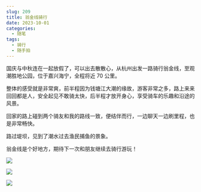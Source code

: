```yaml
---
slug: 209
title: 翁金线骑行
date: 2023-10-01
categories: 
  - 随笔
tags:
  - 骑行
  - 随手拍
---
```


国庆与中秋连在一起放假了，可以出去散散心，从杭州出发一路骑行翁金线，至观潮胜地公园，位于嘉兴海宁，全程将近 70 公里。

整体的感受就是非常爽，前半程因为钱塘江大潮的缘故，游客非常之多，路上来来回回都是人，安全起见不敢骑太快，后半程才放开身心，享受骑车的乐趣和沿途的风景。

回家的路上碰到两个骑友和我的路线一致，便结伴而行，一边聊天一边刷里程，也是非常畅快。

路过堤坝，见到了潮水过去渔民捕鱼的景象。

翁金线是个好地方，期待下一次和朋友继续去骑行游玩！

![](https://imgurl.zishu.me/images/1696242556562.jpg)

![](https://imgurl.zishu.me/images/1696242556580.jpg)

![](https://imgurl.zishu.me/images/1696242556570.jpg)
